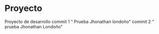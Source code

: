 # Proyecto
Proyecto de desarrollo
commit 1 " Prueba Jhonathan londoño"
commit 2 " prueba Jhonathan Londoño"